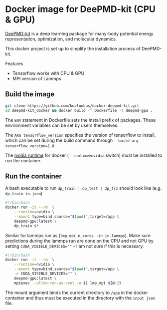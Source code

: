 # Docker image for DeePMD-kit (CPU & GPU)
[DeePMD-kit](https://github.com/deepmodeling/deepmd-kit#run-md-with-native-code) is a deep learning package for many-body potential energy representation, optimization, and molecular dynamics. 

This docker project is set up to simplify the installation process of DeePMD-kit.

Features
- Tensorflow works with CPU & GPU
- MPI version of Lammps

## Build the image
```bash
git clone https://github.com/kuelumbus/docker-deepmd-kit.git
cd deepmd-kit_docker && docker build -f Dockerfile -t deepmd-gpu .
```
The `ENV` statement in Dockerfile sets the install prefix of packages. These environment variables can be set by users themselves.

The `ARG tensorflow_version` specifies the version of tensorflow to install, which can be set during the build command through `--build-arg tensorflow_version=1.8`.

The [nvidia runtime](https://github.com/NVIDIA/nvidia-docker) for docker (`--runtime=nvidia` switch) must be installed to run the container.

## Run the container

A bash executable to run `dp_train | dp_test | dp_frz` should look like (e.g. `dp_train in.json`)
```bash
#!/bin/bash
docker run -it --rm  \
    --runtime=nvidia \
    --mount type=bind,source="$(pwd)",target=/app \
    deepmd-gpu:latest \
    dp_train $* 
```
Similar for lammps run as (`lmp_mpi n_cores -in in.lammps`). Make sure predictions during the lammps run are done on the CPU and not GPU by setting `CUDA_VISIBLE_DEVICES=""` - I am not sure if this is necessary.
```bash
#!/bin/bash
docker run -it --rm  \
    --runtime=nvidia \
    --mount type=bind,source="$(pwd)",target=/app \
    -e CUDA_VISIBLE_DEVICES="" \
    deepmd-gpu:latest \
    mpiexec --allow-run-as-root -n $1 lmp_mpi ${@:2}
```
The mount argument binds the current directory to `/app` in the docker container and thus must be executed in the directory with the `input json` file. 

 





